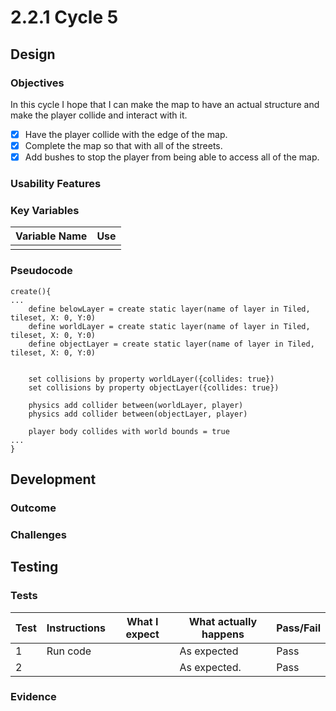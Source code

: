 # 2.2.1 Cycle 5

## Design

### Objectives

In this cycle I hope that I can make the map to have an actual structure and make the player collide and interact with it.

* [x] Have the player collide with the edge of the map.
* [x] Complete the map so that with all of the streets.
* [x] Add bushes to stop the player from being able to access all of the map.

### Usability Features

### Key Variables

| Variable Name | Use |
| ------------- | --- |
|               |     |

### Pseudocode

```
create(){
...
    define belowLayer = create static layer(name of layer in Tiled, tileset, X: 0, Y:0)
    define worldLayer = create static layer(name of layer in Tiled, tileset, X: 0, Y:0)
    define objectLayer = create static layer(name of layer in Tiled, tileset, X: 0, Y:0)

    
    set collisions by property worldLayer({collides: true})
    set collisions by property objectLayer({collides: true})
    
    physics add collider between(worldLayer, player)
    physics add collider between(objectLayer, player)
    
    player body collides with world bounds = true
...
}
```

## Development

### Outcome



### Challenges



## Testing

### Tests

| Test | Instructions | What I expect | What actually happens | Pass/Fail |
| ---- | ------------ | ------------- | --------------------- | --------- |
| 1    | Run code     |               | As expected           | Pass      |
| 2    |              |               | As expected.          | Pass      |

### Evidence
